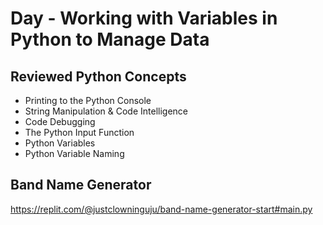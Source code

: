 # Day - Working with Variables in Python to Manage Data

## Reviewed Python Concepts

- Printing to the Python Console
- String Manipulation & Code Intelligence
- Code Debugging
- The Python Input Function
- Python Variables
- Python Variable Naming

## Band Name Generator

https://replit.com/@justclowninguju/band-name-generator-start#main.py
